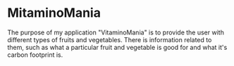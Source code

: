 # MitaminoMania
The purpose of my application "VitaminoMania" is to provide the user with different types of fruits and vegetables. There is information related to them, such as what a particular fruit and vegetable is good for and what it's carbon footprint is.
